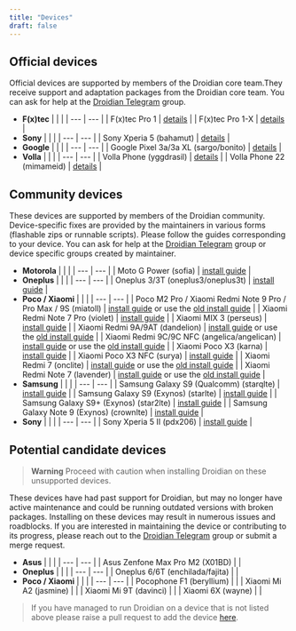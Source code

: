 ```yaml
---
title: "Devices"
draft: false
---
```


## Official devices
Official devices are supported by members of the Droidian core team.They receive support and adaptation packages from the Droidian core team.
You can ask for help at the [Droidian Telegram](https://t.me/DroidianLinux) group.

- **F(x)tec**
    |  |  |
    | --- | --- |
    | F(x)tec Pro 1 | [details](https://github.com/droidian-images/droidian#droidian) |
    | F(x)tec Pro 1-X | [details](https://github.com/droidian-images/droidian#droidian) |
- **Sony**
    |  |  |
    | --- | --- |
    | Sony Xperia 5 (bahamut) | [details](https://github.com/droidian-images/droidian#droidian) |
- **Google**
    |  |  |
    | --- | --- |
    | Google Pixel 3a/3a XL (sargo/bonito) | [details](https://github.com/droidian-images/droidian#droidian) |
- **Volla**
    |  |  |
    | --- | --- |
    | Volla Phone (yggdrasil) | [details](https://github.com/droidian-images/droidian#droidian) |
    | Volla Phone 22 (mimameid) | [details](https://github.com/droidian-images/droidian#droidian) |

## Community devices
These devices are supported by members of the Droidian community. Device-specific fixes are provided by the maintainers in various forms (flashable zips or runnable scripts). Please follow the guides corresponding to your device. You can ask for help at the [Droidian Telegram](https://t.me/droidianlinux) group or device specific groups created by maintainer.
- **Motorola**
    |  |  |
    | --- | --- |
    | Moto G Power (sofia) | [install guide](https://github.com/arpio23/droidian-images) |
- **Oneplus**
    |  |  |
    | --- | --- |
    | Oneplus 3/3T (oneplus3/oneplus3t) | [install guide](https://github.com/Droidian-oneplus3/device-page) |
- **Poco / Xiaomi**
    |  |  |
    | --- | --- |
    | Poco M2 Pro / Xiaomi Redmi Note 9 Pro / Pro Max / 9S (miatoll) | [install guide](https://github.com/miatoll-linux/droidian) or use the [old install guide](/devices/miatoll/) |
    | Xiaomi Redmi Note 7 Pro (violet) | [install guide](/devices/violet/) |
    | Xiaomi MIX 3 (perseus) | [install guide](/devices/perseus/) |
    | Xiaomi Redmi 9A/9AT (dandelion) | [install guide](https://github.com/droidian-mt6765/droidian-images-dandelion) or use the [old install guide](/devices/dandelion/) |
    | Xiaomi Redmi 9C/9C NFC (angelica/angelican) | [install guide](https://github.com/droidian-mt6765/droidian-images-angelica) or use the [old install guide](/devices/angelica/) |
    | Xiaomi Poco X3 (karna) | [install guide](/devices/karna/) |
    | Xiaomi Poco X3 NFC (surya) | [install guide](/devices/surya/) |
    | Xiaomi Redmi 7 (onclite) | [install guide](https://github.com/droidian-onclite/droidian-images) or use the [old install guide](/devices/onclite/) |
    | Xiaomi Redmi Note 7 (lavender) | [install guide](https://github.com/droidian-lavender/droidian-images) or use the [old install guide](/devices/lavender/) |
- **Samsung**
    |  |  |
    | --- | --- |
    | Samsung Galaxy S9 (Qualcomm) (starqlte) | [install guide](https://github.com/droidian-starqlte/droidian-images) |
    | Samsung Galaxy S9 (Exynos) (starlte) | [install guide](/devices/starlte/) |
    | Samsung Galaxy S9+ (Exynos) (star2lte) | [install guide](/devices/star2lte/) |
    | Samsung Galaxy Note 9 (Exynos) (crownlte) | [install guide](/devices/crownlte/) |
- **Sony**
    |  |  |
    | --- | --- |
    | Sony Xperia 5 II (pdx206) | [install guide](https://github.com/PeterCxy/droidian-recipes) |

## Potential candidate devices
> **Warning**
> Proceed with caution when installing Droidian on these unsupported devices.

These devices have had past support for Droidian, but may no longer have active maintenance and could be running outdated versions with broken packages. Installing on these devices may result in numerous issues and roadblocks. 
If you are interested in maintaining the device or contributing to its progress, please reach out to the [Droidian Telegram](https://t.me/DroidianLinux) group or submit a merge request.
- **Asus**
    |  |  |
    | --- | --- |
    | Asus Zenfone Max Pro M2 (X01BD) | |
- **Oneplus**
    |  |  |
    | --- | --- |
    | Oneplus 6/6T (enchilada/fajita) |  |
- **Poco / Xiaomi**
    |  |  |
    | --- | --- |
    | Pocophone F1 (beryllium) | |
    | Xiaomi Mi A2 (jasmine) | |
    | Xiaomi Mi 9T (davinci) | |
    | Xiaomi 6X (wayne) | |


 > If you have managed to run Droidian on a device that is not listed above please raise a pull request to add the device [here](https://github.com/droidian-devices/devices.droidian.org).
